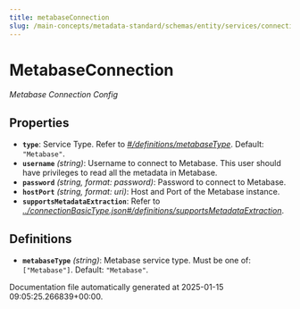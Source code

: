 ```yaml
---
title: metabaseConnection
slug: /main-concepts/metadata-standard/schemas/entity/services/connections/dashboard/metabaseconnection
---
```


# MetabaseConnection

*Metabase Connection Config*

## Properties

- **`type`**: Service Type. Refer to *[#/definitions/metabaseType](#definitions/metabaseType)*. Default: `"Metabase"`.
- **`username`** *(string)*: Username to connect to Metabase. This user should have privileges to read all the metadata in Metabase.
- **`password`** *(string, format: password)*: Password to connect to Metabase.
- **`hostPort`** *(string, format: uri)*: Host and Port of the Metabase instance.
- **`supportsMetadataExtraction`**: Refer to *[../connectionBasicType.json#/definitions/supportsMetadataExtraction](#/connectionBasicType.json#/definitions/supportsMetadataExtraction)*.
## Definitions

- **`metabaseType`** *(string)*: Metabase service type. Must be one of: `["Metabase"]`. Default: `"Metabase"`.


Documentation file automatically generated at 2025-01-15 09:05:25.266839+00:00.
